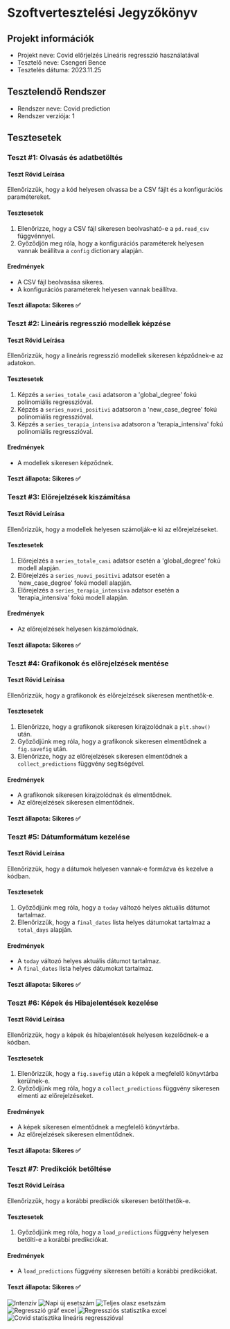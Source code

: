 # Szoftvertesztelési Jegyzőkönyv

## Projekt információk

- Projekt neve: Covid előrjelzés Lineáris regresszió használatával
- Tesztelő neve: Csengeri Bence
- Tesztelés dátuma: 2023.11.25

## Tesztelendő Rendszer

- Rendszer neve: Covid prediction
- Rendszer verziója: 1

## Tesztesetek

### Teszt #1: Olvasás és adatbetöltés

#### Teszt Rövid Leírása
Ellenőrizzük, hogy a kód helyesen olvassa be a CSV fájlt és a konfigurációs paramétereket.

#### Tesztesetek
1. Ellenőrizze, hogy a CSV fájl sikeresen beolvasható-e a `pd.read_csv` függvénnyel.
2. Győződjön meg róla, hogy a konfigurációs paraméterek helyesen vannak beállítva a `config` dictionary alapján.

#### Eredmények
- A CSV fájl beolvasása sikeres.
- A konfigurációs paraméterek helyesen vannak beállítva.

#### Teszt állapota: Sikeres ✅

### Teszt #2: Lineáris regresszió modellek képzése

#### Teszt Rövid Leírása
Ellenőrizzük, hogy a lineáris regresszió modellek sikeresen képződnek-e az adatokon.

#### Tesztesetek
1. Képzés a `series_totale_casi` adatsoron a 'global_degree' fokú polinomiális regresszióval.
2. Képzés a `series_nuovi_positivi` adatsoron a 'new_case_degree' fokú polinomiális regresszióval.
3. Képzés a `series_terapia_intensiva` adatsoron a 'terapia_intensiva' fokú polinomiális regresszióval.

#### Eredmények
- A modellek sikeresen képződnek.

#### Teszt állapota: Sikeres ✅

### Teszt #3: Előrejelzések kiszámítása

#### Teszt Rövid Leírása
Ellenőrizzük, hogy a modellek helyesen számolják-e ki az előrejelzéseket.

#### Tesztesetek
1. Előrejelzés a `series_totale_casi` adatsor esetén a 'global_degree' fokú modell alapján.
2. Előrejelzés a `series_nuovi_positivi` adatsor esetén a 'new_case_degree' fokú modell alapján.
3. Előrejelzés a `series_terapia_intensiva` adatsor esetén a 'terapia_intensiva' fokú modell alapján.

#### Eredmények
- Az előrejelzések helyesen kiszámolódnak.

#### Teszt állapota: Sikeres ✅

### Teszt #4: Grafikonok és előrejelzések mentése

#### Teszt Rövid Leírása
Ellenőrizzük, hogy a grafikonok és előrejelzések sikeresen menthetők-e.

#### Tesztesetek
1. Ellenőrizze, hogy a grafikonok sikeresen kirajzolódnak a `plt.show()` után.
2. Győződjünk meg róla, hogy a grafikonok sikeresen elmentődnek a `fig.savefig` után.
3. Ellenőrizze, hogy az előrejelzések sikeresen elmentődnek a `collect_predictions` függvény segítségével.

#### Eredmények
- A grafikonok sikeresen kirajzolódnak és elmentődnek.
- Az előrejelzések sikeresen elmentődnek.

#### Teszt állapota: Sikeres ✅

### Teszt #5: Dátumformátum kezelése

#### Teszt Rövid Leírása
Ellenőrizzük, hogy a dátumok helyesen vannak-e formázva és kezelve a kódban.

#### Tesztesetek
1. Győződjünk meg róla, hogy a `today` változó helyes aktuális dátumot tartalmaz.
2. Ellenőrizzük, hogy a `final_dates` lista helyes dátumokat tartalmaz a `total_days` alapján.

#### Eredmények
- A `today` változó helyes aktuális dátumot tartalmaz.
- A `final_dates` lista helyes dátumokat tartalmaz.

#### Teszt állapota: Sikeres ✅

### Teszt #6: Képek és Hibajelentések kezelése

#### Teszt Rövid Leírása
Ellenőrizzük, hogy a képek és hibajelentések helyesen kezelődnek-e a kódban.

#### Tesztesetek
1. Ellenőrizzük, hogy a `fig.savefig` után a képek a megfelelő könyvtárba kerülnek-e.
2. Győződjünk meg róla, hogy a `collect_predictions` függvény sikeresen elmenti az előrejelzéseket.

#### Eredmények
- A képek sikeresen elmentődnek a megfelelő könyvtárba.
- Az előrejelzések sikeresen elmentődnek.

#### Teszt állapota: Sikeres ✅

### Teszt #7: Predikciók betöltése

#### Teszt Rövid Leírása
Ellenőrizzük, hogy a korábbi predikciók sikeresen betölthetők-e.

#### Tesztesetek
1. Győződjünk meg róla, hogy a `load_predictions` függvény helyesen betölti-e a korábbi predikciókat.

#### Eredmények
- A `load_predictions` függvény sikeresen betölti a korábbi predikciókat.

#### Teszt állapota: Sikeres ✅

![Intenzív](https://github.com/Buksii/szfmnagy23/blob/main/Test_structure/test_img/ItaliandailyintensiveCarepatients.png)
![Napi új esetszám](https://github.com/Buksii/szfmnagy23/blob/main/Test_structure/test_img/Italiannew-dailycasesprediction.png)
![Teljes olasz esetszám](https://github.com/Buksii/szfmnagy23/blob/main/Test_structure/test_img/Italiantotalcasesprediction.png)
![Regresszió gráf excel](https://github.com/Buksii/szfmnagy23/blob/main/Final_Graphs/Regresszió_graph.png)
![Regressziós statisztika excel](https://github.com/Buksii/szfmnagy23/blob/main/Final_Graphs/Regressziós%20statisztika.png)
![Covid statisztika lineáris regresszióval](https://github.com/Buksii/szfmnagy23/blob/main/Final_Graphs/Regressziós%20statisztika.png)

